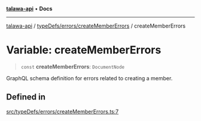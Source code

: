 [**talawa-api**](../../../../README.md) • **Docs**

***

[talawa-api](../../../../modules.md) / [typeDefs/errors/createMemberErrors](../README.md) / createMemberErrors

# Variable: createMemberErrors

> `const` **createMemberErrors**: `DocumentNode`

GraphQL schema definition for errors related to creating a member.

## Defined in

[src/typeDefs/errors/createMemberErrors.ts:7](https://github.com/PalisadoesFoundation/talawa-api/blob/6712e9940a5702665afc506fa9f6e9d7e1dc7991/src/typeDefs/errors/createMemberErrors.ts#L7)
